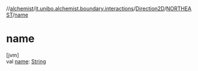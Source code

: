 //[alchemist](../../../../index.md)/[it.unibo.alchemist.boundary.interactions](../../index.md)/[Direction2D](../index.md)/[NORTHEAST](index.md)/[name](name.md)

# name

[jvm]\
val [name](name.md): [String](https://kotlinlang.org/api/latest/jvm/stdlib/kotlin/-string/index.html)
